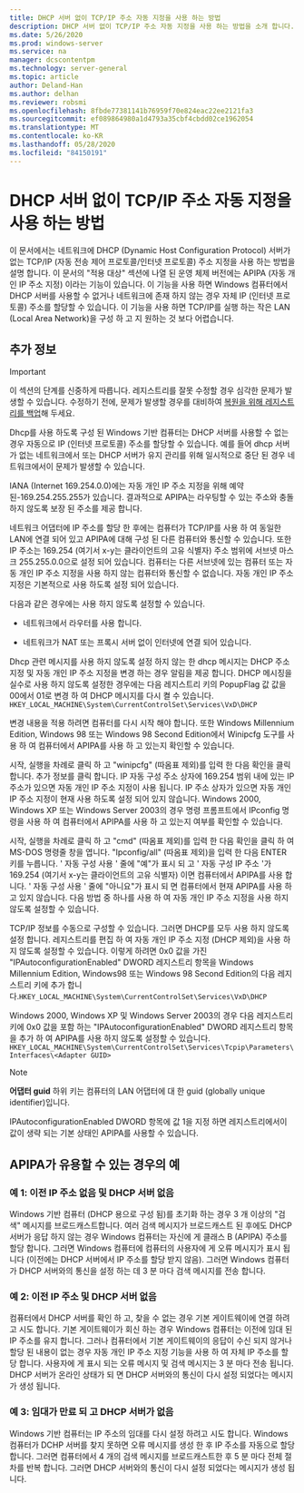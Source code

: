```yaml
---
title: DHCP 서버 없이 TCP/IP 주소 자동 지정을 사용 하는 방법
description: DHCP 서버 없이 TCP/IP 주소 자동 지정을 사용 하는 방법을 소개 합니다.
ms.date: 5/26/2020
ms.prod: windows-server
ms.service: na
manager: dcscontentpm
ms.technology: server-general
ms.topic: article
author: Deland-Han
ms.author: delhan
ms.reviewer: robsmi
ms.openlocfilehash: 8fbde77381141b76959f70e824eac22ee2121fa3
ms.sourcegitcommit: ef089864980a1d4793a35cbf4cbdd02ce1962054
ms.translationtype: MT
ms.contentlocale: ko-KR
ms.lasthandoff: 05/28/2020
ms.locfileid: "84150191"
---
```

# <a name="how-to-use-automatic-tcpip-addressing-without-a-dhcp-server"></a>DHCP 서버 없이 TCP/IP 주소 자동 지정을 사용 하는 방법

이 문서에서는 네트워크에 DHCP (Dynamic Host Configuration Protocol) 서버가 없는 TCP/IP (자동 전송 제어 프로토콜/인터넷 프로토콜) 주소 지정을 사용 하는 방법을 설명 합니다. 이 문서의 "적용 대상" 섹션에 나열 된 운영 체제 버전에는 APIPA (자동 개인 IP 주소 지정) 이라는 기능이 있습니다. 이 기능을 사용 하면 Windows 컴퓨터에서 DHCP 서버를 사용할 수 없거나 네트워크에 존재 하지 않는 경우 자체 IP (인터넷 프로토콜) 주소를 할당할 수 있습니다. 이 기능을 사용 하면 TCP/IP를 실행 하는 작은 LAN (Local Area Network)을 구성 하 고 지 원하는 것 보다 어렵습니다.

## <a name="more-information"></a>추가 정보

> [!IMPORTANT]  
> 이 섹션의 단계를 신중하게 따릅니다. 레지스트리를 잘못 수정할 경우 심각한 문제가 발생할 수 있습니다. 수정하기 전에, 문제가 발생할 경우를 대비하여 [복원을 위해 레지스트리를 백업](https://support.microsoft.com/help/322756)해 두세요.

Dhcp를 사용 하도록 구성 된 Windows 기반 컴퓨터는 DHCP 서버를 사용할 수 없는 경우 자동으로 IP (인터넷 프로토콜) 주소를 할당할 수 있습니다. 예를 들어 dhcp 서버가 없는 네트워크에서 또는 DHCP 서버가 유지 관리를 위해 일시적으로 중단 된 경우 네트워크에서이 문제가 발생할 수 있습니다.

IANA (Internet 169.254.0.0)에는 자동 개인 IP 주소 지정을 위해 예약 된-169.254.255.255가 있습니다. 결과적으로 APIPA는 라우팅할 수 있는 주소와 충돌 하지 않도록 보장 된 주소를 제공 합니다.

네트워크 어댑터에 IP 주소를 할당 한 후에는 컴퓨터가 TCP/IP를 사용 하 여 동일한 LAN에 연결 되어 있고 APIPA에 대해 구성 된 다른 컴퓨터와 통신할 수 있습니다. 또한 IP 주소는 169.254 (여기서 x-y는 클라이언트의 고유 식별자) 주소 범위에 서브넷 마스크 255.255.0.0으로 설정 되어 있습니다. 컴퓨터는 다른 서브넷에 있는 컴퓨터 또는 자동 개인 IP 주소 지정을 사용 하지 않는 컴퓨터와 통신할 수 없습니다. 자동 개인 IP 주소 지정은 기본적으로 사용 하도록 설정 되어 있습니다.

다음과 같은 경우에는 사용 하지 않도록 설정할 수 있습니다.

- 네트워크에서 라우터를 사용 합니다.

- 네트워크가 NAT 또는 프록시 서버 없이 인터넷에 연결 되어 있습니다.

Dhcp 관련 메시지를 사용 하지 않도록 설정 하지 않는 한 dhcp 메시지는 DHCP 주소 지정 및 자동 개인 IP 주소 지정을 변경 하는 경우 알림을 제공 합니다. DHCP 메시징을 실수로 사용 하지 않도록 설정한 경우에는 다음 레지스트리 키의 PopupFlag 값 값을 00에서 01로 변경 하 여 DHCP 메시지를 다시 켤 수 있습니다.  
`HKEY_LOCAL_MACHINE\System\CurrentControlSet\Services\VxD\DHCP` 

변경 내용을 적용 하려면 컴퓨터를 다시 시작 해야 합니다. 또한 Windows Millennium Edition, Windows 98 또는 Windows 98 Second Edition에서 Winipcfg 도구를 사용 하 여 컴퓨터에서 APIPA를 사용 하 고 있는지 확인할 수 있습니다.

시작, 실행을 차례로 클릭 하 고 "winipcfg" (따옴표 제외)를 입력 한 다음 확인을 클릭 합니다. 추가 정보를 클릭 합니다. IP 자동 구성 주소 상자에 169.254 범위 내에 있는 IP 주소가 있으면 자동 개인 IP 주소 지정이 사용 됩니다. IP 주소 상자가 있으면 자동 개인 IP 주소 지정이 현재 사용 하도록 설정 되어 있지 않습니다.
Windows 2000, Windows XP 또는 Windows Server 2003의 경우 명령 프롬프트에서 IPconfig 명령을 사용 하 여 컴퓨터에서 APIPA를 사용 하 고 있는지 여부를 확인할 수 있습니다.

시작, 실행을 차례로 클릭 하 고 "cmd" (따옴표 제외)를 입력 한 다음 확인을 클릭 하 여 MS-DOS 명령줄 창을 엽니다. "Ipconfig/all" (따옴표 제외)을 입력 한 다음 ENTER 키를 누릅니다. ' 자동 구성 사용 ' 줄에 "예"가 표시 되 고 ' 자동 구성 IP 주소 '가 169.254 (여기서 x-y는 클라이언트의 고유 식별자) 이면 컴퓨터에서 APIPA를 사용 합니다. ' 자동 구성 사용 ' 줄에 "아니요"가 표시 되 면 컴퓨터에서 현재 APIPA를 사용 하 고 있지 않습니다.
다음 방법 중 하나를 사용 하 여 자동 개인 IP 주소 지정을 사용 하지 않도록 설정할 수 있습니다.

TCP/IP 정보를 수동으로 구성할 수 있습니다. 그러면 DHCP를 모두 사용 하지 않도록 설정 합니다. 레지스트리를 편집 하 여 자동 개인 IP 주소 지정 (DHCP 제외)을 사용 하지 않도록 설정할 수 있습니다. 이렇게 하려면 0x0 값을 가진 "IPAutoconfigurationEnabled" DWORD 레지스트리 항목을 Windows Millennium Edition, Windows98 또는 Windows 98 Second Edition의 다음 레지스트리 키에 추가 합니다.`HKEY_LOCAL_MACHINE\System\CurrentControlSet\Services\VxD\DHCP`

Windows 2000, Windows XP 및 Windows Server 2003의 경우 다음 레지스트리 키에 0x0 값을 포함 하는 "IPAutoconfigurationEnabled" DWORD 레지스트리 항목을 추가 하 여 APIPA를 사용 하지 않도록 설정할 수 있습니다.  
`HKEY_LOCAL_MACHINE\System\CurrentControlSet\Services\Tcpip\Parameters\Interfaces\<Adapter GUID>`  
> [!NOTE]
> **어댑터 guid** 하위 키는 컴퓨터의 LAN 어댑터에 대 한 guid (globally unique identifier)입니다.

IPAutoconfigurationEnabled DWORD 항목에 값 1을 지정 하면 레지스트리에서이 값이 생략 되는 기본 상태인 APIPA를 사용할 수 있습니다.

## <a name="examples-of-where-apipa-may-be-useful"></a>APIPA가 유용할 수 있는 경우의 예

### <a name="example-1-no-previous-ip-address-and-no-dhcp-server"></a>예 1: 이전 IP 주소 없음 및 DHCP 서버 없음

Windows 기반 컴퓨터 (DHCP 용으로 구성 됨)를 초기화 하는 경우 3 개 이상의 "검색" 메시지를 브로드캐스트합니다. 여러 검색 메시지가 브로드캐스트 된 후에도 DHCP 서버가 응답 하지 않는 경우 Windows 컴퓨터는 자신에 게 클래스 B (APIPA) 주소를 할당 합니다. 그러면 Windows 컴퓨터에 컴퓨터의 사용자에 게 오류 메시지가 표시 됩니다 (이전에는 DHCP 서버에서 IP 주소를 할당 받지 않음). 그러면 Windows 컴퓨터가 DHCP 서버와의 통신을 설정 하는 데 3 분 마다 검색 메시지를 전송 합니다.

### <a name="example-2-previous-ip-address-and-no-dhcp-server"></a>예 2: 이전 IP 주소 및 DHCP 서버 없음

컴퓨터에서 DHCP 서버를 확인 하 고, 찾을 수 없는 경우 기본 게이트웨이에 연결 하려고 시도 합니다. 기본 게이트웨이가 회신 하는 경우 Windows 컴퓨터는 이전에 임대 된 IP 주소를 유지 합니다. 그러나 컴퓨터에서 기본 게이트웨이의 응답이 수신 되지 않거나 할당 된 내용이 없는 경우 자동 개인 IP 주소 지정 기능을 사용 하 여 자체 IP 주소를 할당 합니다. 사용자에 게 표시 되는 오류 메시지 및 검색 메시지는 3 분 마다 전송 됩니다. DHCP 서버가 온라인 상태가 되 면 DHCP 서버와의 통신이 다시 설정 되었다는 메시지가 생성 됩니다.

### <a name="example-3-lease-expires-and-no-dhcp-server"></a>예 3: 임대가 만료 되 고 DHCP 서버가 없음

Windows 기반 컴퓨터는 IP 주소의 임대를 다시 설정 하려고 시도 합니다. Windows 컴퓨터가 DCHP 서버를 찾지 못하면 오류 메시지를 생성 한 후 IP 주소를 자동으로 할당 합니다. 그러면 컴퓨터에서 4 개의 검색 메시지를 브로드캐스트한 후 5 분 마다 전체 절차를 반복 합니다. 그러면 DHCP 서버와의 통신이 다시 설정 되었다는 메시지가 생성 됩니다.
